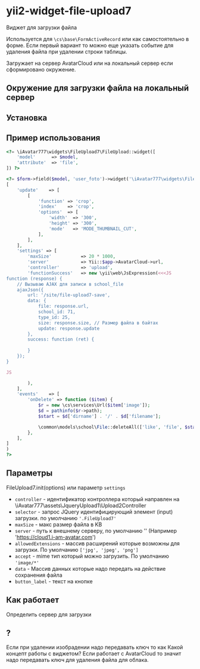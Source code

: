 # yii2-widget-file-upload7

Виджет для загрузки файла

Используется для `\cs\base\FormActiveRecord` или как самостоятельно в форме. Если первый вариант то можно еще указать событие для удаления файла при удалении строки таблицы.

Загружает на сервер AvatarCloud или на локальный сервер если сформировано окружение.

## Окружение для загрузки файла на локальный сервер


## Установка



## Пример использования

```php
<?= \iAvatar777\widgets\FileUpload7\FileUpload::widget([
    'model'      => $model,
    'attribute'  => 'file',
]) ?>
```

```php
<?= $form->field($model, 'user_foto')->widget('\iAvatar777\widgets\FileUpload7\FileUpload',
[
    'update'    => [
        [
            'function' => 'crop',
            'index'    => 'crop',
            'options'  => [
                'width'  => '300',
                'height' => '300',
                'mode'   => 'MODE_THUMBNAIL_CUT',
            ],
        ],
    ],
    'settings' => [
        'maxSize'           => 20 * 1000,
        'server'            => Yii::$app->AvatarCloud->url,
        'controller'        => 'upload',
        'functionSuccess'   => new \yii\web\JsExpression(<<<JS
function (response) {
    // Вызываю AJAX для записи в school_file
    ajaxJson({
        url: '/site/file-upload7-save',
        data: {
            file: response.url,
            school_id: 71,
            type_id: 25,
            size: response.size, // Размер файла в байтах
            update: response.update
        },
        success: function (ret) {
            
        }
    });
}

JS

        ),
    ],
    'events'    => [
        'onDelete' => function ($item) {
            $r = new \cs\services\Url($item['image']);
            $d = pathinfo($r->path);
            $start = $d['dirname'] . '/' . $d['filename'];

            \common\models\school\File::deleteAll(['like', 'file', $start]);
        },
    ],
]
)
?>
```

## Параметры

FileUpload7.init(options)
или параметр `settings`

- `controller` - идентификатор контроллера который направлен на \iAvatar777\assets\JqueryUpload1\Upload2Controller
- `selector` - запрос JQuery идентифицирующий элемент (input) загрузки. по умолчанию `'.FileUpload7'`
- `maxSize` - макс размер файла в KB
- `server` - путь к внешнему серверу, по умолчанию '' (Например 'https://cloud1.i-am-avatar.com')
- `allowedExtensions` - массив расширений которые возможны для загрузки. По умолчанию `['jpg', 'jpeg', 'png']`
- `accept` - mime тип который можно загрузить. По умолчанию `'image/*'`
- `data` - Массив данных которые надо передать на действие сохранения файла
- `button_label` - текст на кнопке

## Как работает

Определить сервер для загрузки

## ?
Если при удалении изобрадении надо передавать ключ то как
Какой концепт работы с виджетом?
Если работает с AvatarCloud то значит надо передавать ключ для удаления файла для облака.